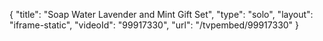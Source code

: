 {
    "title": "Soap   Water Lavender and Mint Gift Set",
    "type": "solo",
    "layout": "iframe-static",
    "videoId": "99917330",
    "url": "\/tvpembed\/99917330"
}